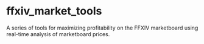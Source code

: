 # ffxiv_market_tools
A series of tools for maximizing profitability on the FFXIV marketboard using real-time analysis of marketboard prices.
